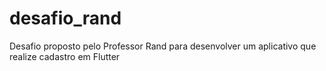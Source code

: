 # desafio_rand
Desafio proposto pelo Professor Rand para desenvolver um aplicativo que realize cadastro em Flutter

